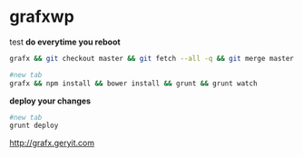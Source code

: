 # grafxwp
test
**do everytime you reboot**
```sh
grafx && git checkout master && git fetch --all -q && git merge master

#new tab
grafx && npm install && bower install && grunt && grunt watch
```

**deploy your changes**
```sh
#new tab
grunt deploy
```
http://grafx.geryit.com
